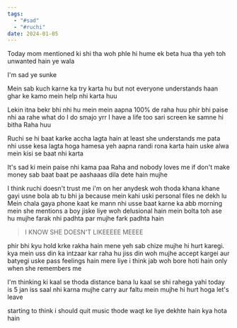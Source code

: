 ```yaml
---
tags:
  - "#sad"
  - "#ruchi"
date: 2024-01-05
---
```

Today mom mentioned ki shi tha woh phle hi hume ek beta hua tha yeh toh unwanted hain ye wala

I'm sad ye sunke

Mein sab kuch karne ka try karta hu but not everyone understands haan ghar ke kamo mein help nhi karta huu

Lekin itna bekr bhi nhi hu mein mein aapna 100% de raha huu phir bhi paise nhi aa rahe what do I do smajo yrr I have a life too sari screen ke samne hi bitha Raha huu

Ruchi se hi baat karke accha lagta hain at least she understands me pata nhi usse kesa lagta hoga hamesa yeh aapna randi rona karta hain uske alwa mein kisi se baat nhi karta 

It's sad ki mein paise nhi kama paa Raha and nobody loves me if don't make money sab baat baat pe aashaaas dila dete hain mujhe

I think ruchi doesn't trust me i'm on her anydesk woh thoda khana khane gayi usne bola ab tu bhi ja because mein kahi uski personal files ne dekh lu 
Mein chala gaya phone kaat ke mann nhi usse baat karne ka abb morning mein she mentions a boy jiske liye woh delusional hain mein bolta toh ase hu mujhe farak nhi padhta par mujhe fark padhta hain 

> I KNOW SHE DOESN'T LIKEEEEE MEEEE 


phir bhi kyu hold krke rakha hain mene yeh sab chize mujhe hi hurt karegi. kya mein uss din ka intzaar kar raha hu jiss din woh mujhe accept kargei aur batyegi uske pass feelings hain mere liye
i think jab woh bore hoti hain only when she remembers me

I'm thinking ki kaal se thoda distance bana lu kaal se shi rahega yahi today is 5 jan iss saal nhi karna mujhe carry aur faltu mein mujhe hi hurt hoga let's leave

starting to think i should quit music thode waqt ke liye dekhte hain kya hota hain
